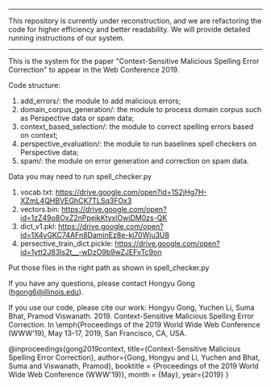 ***************************************************************************************************************************
This repository is currently under reconstruction, and we are refactoring the code for higher efficiency and better readability. We will provide detailed running instructions of our system.
***************************************************************************************************************************


This is the system for the paper "Context-Sensitive Malicious Spelling Error Correction" to appear in the Web Conference 2019. 

Code structure:
1. add_errors/: the module to add malicious errors;
2. domain_corpus_generation/: the module to process domain corpus such as Perspective data or spam data;
3. context_based_selection/: the module to correct spelling errors based on context;
4. perspective_evaluation/: the module to run baselines spell checkers on Perspective data;
5. spam/: the module on error generation and correction on spam data.

Data you may need to run spell_checker.py
1. vocab.txt: https://drive.google.com/open?id=1S2jHg7H-XZmL4QHBVEGhCK7TLSq3FOx3
2. vectors.bin: https://drive.google.com/open?id=1zZ49o8OxZ2nPpejkKtyxlOwiDM0zs-QK
3. dict_v1.pkl: https://drive.google.com/open?id=1X4yGKC74AFn8DaminEz8e-kj70Wju3U8
4. persective_train_dict.pickle: https://drive.google.com/open?id=1ytt2J83Is2t__-wDzO9b9wZJEFvTc9on

Put those files in the right path as shown in spell_checker.py


If you have any questions, please contact Hongyu Gong (hgong6@illinois.edu).

If you use our code, please cite our work:
Hongyu Gong, Yuchen Li, Suma Bhat, Pramod Viswanath. 2019. Context-Sensitive Malicious Spelling Error Correction. In \emph{Proceedings of the 2019 World Wide Web Conference (WWW'19), May 13-17, 2019, San Francisco, CA, USA.

@inproceedings{gong2019context,
  title={Context-Sensitive Malicious Spelling Error Correction},
  author={Gong, Hongyu and Li, Yuchen and Bhat, Suma and Viswanath, Pramod},
  booktitle = {Proceedings of the 2019 World Wide Web Conference (WWW'19)},
  month = {May},
  year={2019}
}
